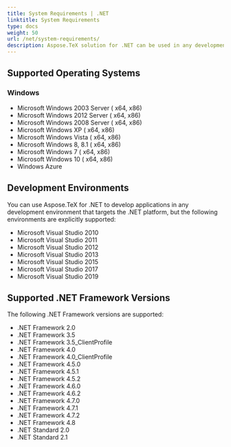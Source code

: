 ```yaml
---
title: System Requirements | .NET
linktitle: System Requirements
type: docs
weight: 50
url: /net/system-requirements/
description: Aspose.TeX solution for .NET can be used in any development environment that support .NET, but there are some environments are explicitly supported.
---
```


## **Supported Operating Systems**
### **Windows**
 * Microsoft Windows 2003 Server ( x64, x86)
 * Microsoft Windows 2012 Server ( x64, x86)
 * Microsoft Windows 2008 Server ( x64, x86)
 * Microsoft Windows XP ( x64, x86)
 * Microsoft Windows Vista ( x64, x86)
 * Microsoft Windows 8, 8.1 ( x64, x86)
 * Microsoft Windows 7 ( x64, x86)
 * Microsoft Windows 10 ( x64, x86)
 * Windows Azure
## **Development Environments**
You can use Aspose.TeX for .NET to develop applications in any development environment that targets the .NET platform, but the following environments are explicitly supported:

 * Microsoft Visual Studio 2010
 * Microsoft Visual Studio 2011
 * Microsoft Visual Studio 2012
 * Microsoft Visual Studio 2013
 * Microsoft Visual Studio 2015
 * Microsoft Visual Studio 2017
 * Microsoft Visual Studio 2019

## **Supported .NET Framework Versions**
The following .NET Framework versions are supported:

 * .NET Framework 2.0
 * .NET Framework 3.5
 * .NET Framework 3.5_ClientProfile
 * .NET Framework 4.0
 * .NET Framework 4.0_ClientProfile
 * .NET Framework 4.5.0
 * .NET Framework 4.5.1
 * .NET Framework 4.5.2
 * .NET Framework 4.6.0
 * .NET Framework 4.6.2
 * .NET Framework 4.7.0
 * .NET Framework 4.7.1
 * .NET Framework 4.7.2
 * .NET Framework 4.8
 * .NET Standard 2.0
 * .NET Standard 2.1
